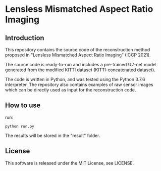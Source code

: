 # Lensless Mismatched Aspect Ratio Imaging

## Introduction
This repository contains the source code of the reconstruction method proposed in "Lensless Mismatched Aspect Ratio Imaging" (ICCP 2021).

The source code is ready-to-run and includes a pre-trained U2-net model generated from the modified KITTI dataset (KITTI-concatenated dataset).

The code is written in Python, and was tested using the Python 3.7.6 interpreter. The repository also contains examples of raw sensor images which can be directly used as input for the reconstruction code.
## How to use
run:
```
python run.py
```
The results will be stored in the "result" folder.

## License
This software is released under the MIT License, see LICENSE.
